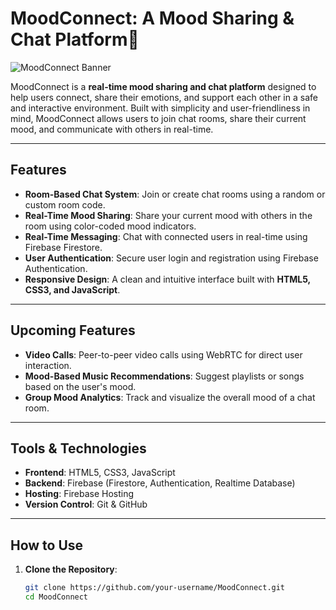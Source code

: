 # MoodConnect: A Mood Sharing & Chat Platform💫

![MoodConnect Banner](https://github.com/user-attachments/assets/f53df101-0e57-4493-ba6b-4362391dc81a)

MoodConnect is a **real-time mood sharing and chat platform** designed to help users connect, share their emotions, and support each other in a safe and interactive environment. Built with simplicity and user-friendliness in mind, MoodConnect allows users to join chat rooms, share their current mood, and communicate with others in real-time.

---

## Features

- **Room-Based Chat System**: Join or create chat rooms using a random or custom room code.
- **Real-Time Mood Sharing**: Share your current mood with others in the room using color-coded mood indicators.
- **Real-Time Messaging**: Chat with connected users in real-time using Firebase Firestore.
- **User Authentication**: Secure user login and registration using Firebase Authentication.
- **Responsive Design**: A clean and intuitive interface built with **HTML5, CSS3, and JavaScript**.

---

## Upcoming Features

- **Video Calls**: Peer-to-peer video calls using WebRTC for direct user interaction.
- **Mood-Based Music Recommendations**: Suggest playlists or songs based on the user's mood.
- **Group Mood Analytics**: Track and visualize the overall mood of a chat room.

---

## Tools & Technologies

- **Frontend**: HTML5, CSS3, JavaScript
- **Backend**: Firebase (Firestore, Authentication, Realtime Database)
- **Hosting**: Firebase Hosting
- **Version Control**: Git & GitHub

---

## How to Use

1. **Clone the Repository**:
   ```bash
   git clone https://github.com/your-username/MoodConnect.git
   cd MoodConnect
